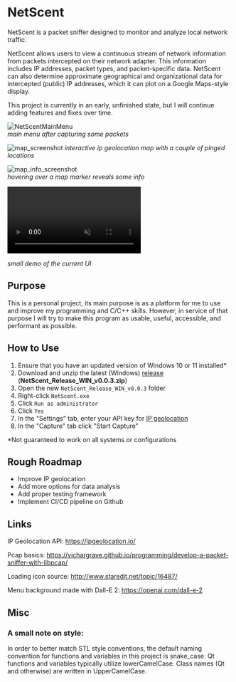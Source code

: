 # NetScent

NetScent is a packet sniffer designed to monitor and analyze local network traffic.  

NetScent allows users to view a continuous stream of network information from packets intercepted on their network adapter. This information includes IP addresses, packet types, and packet-specific data. NetScent can also determine approximate geographical and organizational data for intercepted (public) IP addresses, which it can plot on a Google Maps-style display.


This project is currently in an early, unfinished state, but I will continue adding features and fixes over time.  

![NetScentMainMenu](https://github.com/rnofal1/NetScent/assets/57466011/8dfe5a26-9c06-4507-bb5d-1db9ce60036d)  
*main menu after capturing some packets*

![map_screenshot](https://github.com/rnofal1/NetScent/assets/57466011/a180cb33-ebe2-4be6-bf0d-f363d6e097c8)
*interactive ip geolocation map with a couple of pinged locations*

![map_info_screenshot](https://github.com/rnofal1/NetScent/assets/57466011/27fe3ae8-1e6e-4118-a1e5-7b85c047e917)  
*hovering over a map marker reveals some info*

<video src="https://github.com/rnofal1/NetScent/assets/57466011/e857b8ed-0bff-4269-b8a7-3e517d151bbc" placeholder="https://github.com/rnofal1/NetScent/assets/57466011/e857b8ed-0bff-4269-b8a7-3e517d151bbc" autoplay loop controls muted title="NetScentDemo">
Sorry, your browser doesn't support HTML 5 video.
</video> 

*small demo of the current UI*

## Purpose
This is a personal project, its main purpose is as a platform for me to use and improve my programming and C/C++ skills. However, in service of that purpose I will try to make this program as usable, useful, accessible, and performant as possible.

## How to Use
1. Ensure that you have an updated version of Windows 10 or 11 installed*
2. Download and unzip the latest (Windows) [release](https://github.com/rnofal1/NetScent/releases/tag/v0.0.3(WIN)) (**NetScent_Release_WIN_v0.0.3.zip**)
3. Open the new `NetScent_Release_WIN_v0.0.3` folder
4. Right-click `NetScent.exe`
5. Click `Run as administrator`
6. Click `Yes`
7. In the "Settings" tab, enter your API key for [IP geolocation](https://ipgeolocation.io/)
8. In the "Capture" tab click "Start Capture"

*Not guaranteed to work on all systems or configurations

## Rough Roadmap
- Improve IP geolocation 
- Add more options for data analysis
- Add proper testing framework
- Implement CI/CD pipeline on Github

## Links
IP Geolocation API: https://ipgeolocation.io/  

Pcap basics: https://vichargrave.github.io/programming/develop-a-packet-sniffer-with-libpcap/

Loading icon source: http://www.staredit.net/topic/16487/

Menu background made with Dall-E 2: https://openai.com/dall-e-2  
  
## Misc  
### A small note on style:  
In order to better match STL style conventions, the default naming convention for functions and variables in this project is snake_case. Qt functions and variables typically utilize lowerCamelCase. Class names (Qt and otherwise) are written in UpperCamelCase.  



